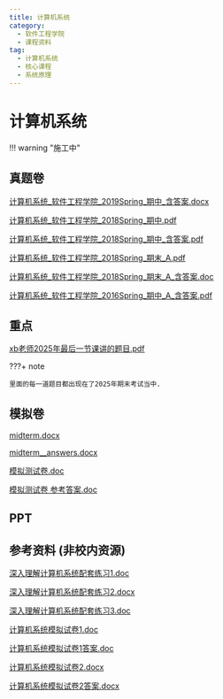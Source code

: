 ```yaml
---
title: 计算机系统
category:
  - 软件工程学院
  - 课程资料
tag:
  - 计算机系统
  - 核心课程
  - 系统原理
---
```


# 计算机系统

!!! warning "施工中"

## 真题卷

[计算机系统_软件工程学院_2019Spring_期中_含答案.docx](../res/%E8%BD%AF%E4%BB%B6%E5%B7%A5%E7%A8%8B%E5%AD%A6%E9%99%A2/%E8%AE%A1%E7%AE%97%E6%9C%BA%E7%B3%BB%E7%BB%9F/%E7%9C%9F%E9%A2%98%E5%8D%B7/%E8%AE%A1%E7%AE%97%E6%9C%BA%E7%B3%BB%E7%BB%9F_%E8%BD%AF%E4%BB%B6%E5%B7%A5%E7%A8%8B%E5%AD%A6%E9%99%A2_2019Spring_%E6%9C%9F%E4%B8%AD_%E5%90%AB%E7%AD%94%E6%A1%88.docx)

[计算机系统_软件工程学院_2018Spring_期中.pdf](../res/%E8%BD%AF%E4%BB%B6%E5%B7%A5%E7%A8%8B%E5%AD%A6%E9%99%A2/%E8%AE%A1%E7%AE%97%E6%9C%BA%E7%B3%BB%E7%BB%9F/%E7%9C%9F%E9%A2%98%E5%8D%B7/%E8%AE%A1%E7%AE%97%E6%9C%BA%E7%B3%BB%E7%BB%9F_%E8%BD%AF%E4%BB%B6%E5%B7%A5%E7%A8%8B%E5%AD%A6%E9%99%A2_2018Spring_%E6%9C%9F%E4%B8%AD.pdf)

[计算机系统_软件工程学院_2018Spring_期中_含答案.pdf](../res/%E8%BD%AF%E4%BB%B6%E5%B7%A5%E7%A8%8B%E5%AD%A6%E9%99%A2/%E8%AE%A1%E7%AE%97%E6%9C%BA%E7%B3%BB%E7%BB%9F/%E7%9C%9F%E9%A2%98%E5%8D%B7/%E8%AE%A1%E7%AE%97%E6%9C%BA%E7%B3%BB%E7%BB%9F_%E8%BD%AF%E4%BB%B6%E5%B7%A5%E7%A8%8B%E5%AD%A6%E9%99%A2_2018Spring_%E6%9C%9F%E4%B8%AD_%E5%90%AB%E7%AD%94%E6%A1%88.pdf)

[计算机系统_软件工程学院_2018Spring_期末_A.pdf](../res/%E8%BD%AF%E4%BB%B6%E5%B7%A5%E7%A8%8B%E5%AD%A6%E9%99%A2/%E8%AE%A1%E7%AE%97%E6%9C%BA%E7%B3%BB%E7%BB%9F/%E7%9C%9F%E9%A2%98%E5%8D%B7/%E8%AE%A1%E7%AE%97%E6%9C%BA%E7%B3%BB%E7%BB%9F_%E8%BD%AF%E4%BB%B6%E5%B7%A5%E7%A8%8B%E5%AD%A6%E9%99%A2_2018Spring_%E6%9C%9F%E6%9C%AB_A.pdf)

[计算机系统_软件工程学院_2018Spring_期末_A_含答案.doc](../res/%E8%BD%AF%E4%BB%B6%E5%B7%A5%E7%A8%8B%E5%AD%A6%E9%99%A2/%E8%AE%A1%E7%AE%97%E6%9C%BA%E7%B3%BB%E7%BB%9F/%E7%9C%9F%E9%A2%98%E5%8D%B7/%E8%AE%A1%E7%AE%97%E6%9C%BA%E7%B3%BB%E7%BB%9F_%E8%BD%AF%E4%BB%B6%E5%B7%A5%E7%A8%8B%E5%AD%A6%E9%99%A2_2018Spring_%E6%9C%9F%E6%9C%AB_A_%E5%90%AB%E7%AD%94%E6%A1%88.doc)

[计算机系统_软件工程学院_2016Spring_期中_A_含答案.pdf](../res/%E8%BD%AF%E4%BB%B6%E5%B7%A5%E7%A8%8B%E5%AD%A6%E9%99%A2/%E8%AE%A1%E7%AE%97%E6%9C%BA%E7%B3%BB%E7%BB%9F/%E7%9C%9F%E9%A2%98%E5%8D%B7/%E8%AE%A1%E7%AE%97%E6%9C%BA%E7%B3%BB%E7%BB%9F_%E8%BD%AF%E4%BB%B6%E5%B7%A5%E7%A8%8B%E5%AD%A6%E9%99%A2_2016Spring_%E6%9C%9F%E4%B8%AD_A_%E5%90%AB%E7%AD%94%E6%A1%88.pdf)

## 重点

[xb老师2025年最后一节课讲的题目.pdf](../res/%E8%BD%AF%E4%BB%B6%E5%B7%A5%E7%A8%8B%E5%AD%A6%E9%99%A2/%E8%AE%A1%E7%AE%97%E6%9C%BA%E7%B3%BB%E7%BB%9F/%E9%87%8D%E7%82%B9/xb%E8%80%81%E5%B8%882025%E5%B9%B4%E6%9C%80%E5%90%8E%E4%B8%80%E8%8A%82%E8%AF%BE%E8%AE%B2%E7%9A%84%E9%A2%98%E7%9B%AE.pdf)

???+ note 
    
    里面的每一道题目都出现在了2025年期末考试当中.

## 模拟卷

[midterm.docx](../res/软件工程学院/计算机系统/模拟卷/midterm.docx)

[midterm__answers.docx](../res/软件工程学院/计算机系统/模拟卷/midterm__answers.docx)

[模拟测试卷.doc](../res/%E8%BD%AF%E4%BB%B6%E5%B7%A5%E7%A8%8B%E5%AD%A6%E9%99%A2/%E8%AE%A1%E7%AE%97%E6%9C%BA%E7%B3%BB%E7%BB%9F/%E6%A8%A1%E6%8B%9F%E5%8D%B7/%E6%A8%A1%E6%8B%9F%E6%B5%8B%E8%AF%95%E5%8D%B7.doc)

[模拟测试卷 参考答案.doc](../res/%E8%BD%AF%E4%BB%B6%E5%B7%A5%E7%A8%8B%E5%AD%A6%E9%99%A2/%E8%AE%A1%E7%AE%97%E6%9C%BA%E7%B3%BB%E7%BB%9F/%E6%A8%A1%E6%8B%9F%E5%8D%B7/%E6%A8%A1%E6%8B%9F%E6%B5%8B%E8%AF%95%E5%8D%B7%20%E5%8F%82%E8%80%83%E7%AD%94%E6%A1%88.doc)

## PPT

## 参考资料 (非校内资源)

[深入理解计算机系统配套练习1.doc](../res/%E8%BD%AF%E4%BB%B6%E5%B7%A5%E7%A8%8B%E5%AD%A6%E9%99%A2/%E8%AE%A1%E7%AE%97%E6%9C%BA%E7%B3%BB%E7%BB%9F/%E5%8F%82%E8%80%83%E8%B5%84%E6%96%99%20%28%E9%9D%9E%E6%A0%A1%E5%86%85%E8%B5%84%E6%BA%90%29/%E6%B7%B1%E5%85%A5%E7%90%86%E8%A7%A3%E8%AE%A1%E7%AE%97%E6%9C%BA%E7%B3%BB%E7%BB%9F%E9%85%8D%E5%A5%97%E7%BB%83%E4%B9%A01.doc)

[深入理解计算机系统配套练习2.docx](../res/%E8%BD%AF%E4%BB%B6%E5%B7%A5%E7%A8%8B%E5%AD%A6%E9%99%A2/%E8%AE%A1%E7%AE%97%E6%9C%BA%E7%B3%BB%E7%BB%9F/%E5%8F%82%E8%80%83%E8%B5%84%E6%96%99%20%28%E9%9D%9E%E6%A0%A1%E5%86%85%E8%B5%84%E6%BA%90%29/%E6%B7%B1%E5%85%A5%E7%90%86%E8%A7%A3%E8%AE%A1%E7%AE%97%E6%9C%BA%E7%B3%BB%E7%BB%9F%E9%85%8D%E5%A5%97%E7%BB%83%E4%B9%A02.docx)

[深入理解计算机系统配套练习3.doc](../res/%E8%BD%AF%E4%BB%B6%E5%B7%A5%E7%A8%8B%E5%AD%A6%E9%99%A2/%E8%AE%A1%E7%AE%97%E6%9C%BA%E7%B3%BB%E7%BB%9F/%E5%8F%82%E8%80%83%E8%B5%84%E6%96%99%20%28%E9%9D%9E%E6%A0%A1%E5%86%85%E8%B5%84%E6%BA%90%29/%E6%B7%B1%E5%85%A5%E7%90%86%E8%A7%A3%E8%AE%A1%E7%AE%97%E6%9C%BA%E7%B3%BB%E7%BB%9F%E9%85%8D%E5%A5%97%E7%BB%83%E4%B9%A03.doc)

[计算机系统模拟试卷1.doc](../res/%E8%BD%AF%E4%BB%B6%E5%B7%A5%E7%A8%8B%E5%AD%A6%E9%99%A2/%E8%AE%A1%E7%AE%97%E6%9C%BA%E7%B3%BB%E7%BB%9F/%E5%8F%82%E8%80%83%E8%B5%84%E6%96%99%20%28%E9%9D%9E%E6%A0%A1%E5%86%85%E8%B5%84%E6%BA%90%29/%E8%AE%A1%E7%AE%97%E6%9C%BA%E7%B3%BB%E7%BB%9F%E6%A8%A1%E6%8B%9F%E8%AF%95%E5%8D%B71.doc)

[计算机系统模拟试卷1答案.doc](../res/%E8%BD%AF%E4%BB%B6%E5%B7%A5%E7%A8%8B%E5%AD%A6%E9%99%A2/%E8%AE%A1%E7%AE%97%E6%9C%BA%E7%B3%BB%E7%BB%9F/%E5%8F%82%E8%80%83%E8%B5%84%E6%96%99%20%28%E9%9D%9E%E6%A0%A1%E5%86%85%E8%B5%84%E6%BA%90%29/%E8%AE%A1%E7%AE%97%E6%9C%BA%E7%B3%BB%E7%BB%9F%E6%A8%A1%E6%8B%9F%E8%AF%95%E5%8D%B71%E7%AD%94%E6%A1%88.doc)

[计算机系统模拟试卷2.docx](../res/%E8%BD%AF%E4%BB%B6%E5%B7%A5%E7%A8%8B%E5%AD%A6%E9%99%A2/%E8%AE%A1%E7%AE%97%E6%9C%BA%E7%B3%BB%E7%BB%9F/%E5%8F%82%E8%80%83%E8%B5%84%E6%96%99%20%28%E9%9D%9E%E6%A0%A1%E5%86%85%E8%B5%84%E6%BA%90%29/%E8%AE%A1%E7%AE%97%E6%9C%BA%E7%B3%BB%E7%BB%9F%E6%A8%A1%E6%8B%9F%E8%AF%95%E5%8D%B72.docx)

[计算机系统模拟试卷2答案.docx](../res/%E8%BD%AF%E4%BB%B6%E5%B7%A5%E7%A8%8B%E5%AD%A6%E9%99%A2/%E8%AE%A1%E7%AE%97%E6%9C%BA%E7%B3%BB%E7%BB%9F/%E5%8F%82%E8%80%83%E8%B5%84%E6%96%99%20%28%E9%9D%9E%E6%A0%A1%E5%86%85%E8%B5%84%E6%BA%90%29/%E8%AE%A1%E7%AE%97%E6%9C%BA%E7%B3%BB%E7%BB%9F%E6%A8%A1%E6%8B%9F%E8%AF%95%E5%8D%B72%E7%AD%94%E6%A1%88.docx)